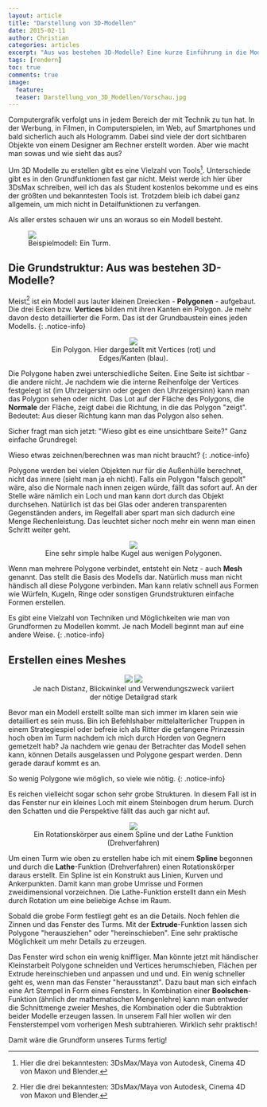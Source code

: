 ```yaml
---
layout: article
title: "Darstellung von 3D-Modellen"
date: 2015-02-11
author: Christian
categories: articles
excerpt: "Aus was bestehen 3D-Modelle? Eine kurze Einführung in die Modellierung."
tags: [rendern]
toc: true
comments: true
image:
  feature: 
  teaser: Darstellung_von_3D_Modellen/Vorschau.jpg
---
```


Computergrafik verfolgt uns in jedem Bereich der mit Technik zu tun hat. In der Werbung, in Filmen, in Computerspielen, im Web, auf Smartphones und bald sicherlich auch als Hologramm. Dabei sind viele der dort sichtbaren Objekte von einem Designer am Rechner erstellt worden. Aber wie macht man sowas und wie sieht das aus?

Um 3D Modelle zu erstellen gibt es eine Vielzahl von Tools[^footnote]. Unterschiede gibt es in den Grundfunktionen fast gar nicht. Meist werde ich hier über 3DsMax schreiben, weil ich das als Student kostenlos bekomme und es eins der größten und bekanntesten Tools ist.
Trotzdem bleib ich dabei ganz allgemein, um mich nicht in Detailfunktionen zu verfangen.

[^footnote]: Hier die drei bekanntesten: 3DsMax/Maya von Autodesk, Cinema 4D von Maxon und Blender.

Als aller erstes schauen wir uns an woraus so ein Modell besteht.

<figure>
	<img src="{{ site.url }}/images/Darstellung_von_3D_Modellen/stone_and_displ_and_ao.jpg">
	<figcaption>Beispielmodell: Ein Turm.
	</figcaption>
</figure>


## **Die Grundstruktur**: Aus was bestehen 3D-Modelle?

Meist[^footnote] ist ein Modell aus lauter kleinen Dreiecken - **Polygonen** - aufgebaut. Die drei Ecken bzw. **Vertices** bilden mit ihren Kanten ein Polygon. Je mehr davon desto detaillierter die Form. Das ist der Grundbaustein eines jeden Modells.
{: .notice-info}

[^footnote]: Es gibt auch voxelbasiertes Rendern, worüber ich vielleicht ein andermal schreibe...

<figure style="text-align: center">
	<img src="{{ site.url }}/images/Darstellung_von_3D_Modellen/polygon.gif">
	<figcaption>Ein Polygon.
	Hier dargestellt mit Vertices (rot) und Edges/Kanten (blau).
	</figcaption>
</figure>

Die Polygone haben zwei unterschiedliche Seiten. Eine Seite ist sichtbar - die andere nicht. Je nachdem wie die interne Reihenfolge der Vertices festgelegt ist (im Uhrzeigersinn oder gegen den Uhrzeigersinn) kann man das Polygon sehen oder nicht. Das Lot auf der Fläche des Polygons, die **Normale** der Fläche, zeigt dabei die Richtung, in die das Polygon "zeigt". Bedeutet: Aus dieser Richtung kann man das Polygon also sehen.

Sicher fragt man sich jetzt: "Wieso gibt es eine unsichtbare Seite?" Ganz einfache Grundregel: 

Wieso etwas zeichnen/berechnen was man nicht braucht?
{: .notice-info}

Polygone werden bei vielen Objekten nur für die Außenhülle berechnet, nicht das innere (sieht man ja eh nicht). Falls ein Polygon "falsch gepolt" wäre, also die Normale nach innen zeigen würde, fällt das sofort auf. An der Stelle wäre nämlich ein Loch und man kann dort durch das Objekt durchsehen. Natürlich ist das bei Glas oder anderen transparenten Gegenständen anders, im Regelfall aber spart man sich dadurch eine Menge Rechenleistung. Das leuchtet sicher noch mehr ein wenn man einen Schritt weiter geht.

<figure style="text-align: center">
	<img src="{{ site.url }}/images/Darstellung_von_3D_Modellen/hemisphere.gif">
	<figcaption>Eine sehr simple halbe Kugel aus wenigen Polygonen. 
	</figcaption>
</figure>

Wenn man mehrere Polygone verbindet, entsteht ein Netz - auch **Mesh** genannt. Das stellt die Basis des Modells dar. Natürlich muss man nicht händisch all diese Polygone verbinden. Man kann relativ schnell aus Formen wie Würfeln, Kugeln, Ringe oder sonstigen Grundstrukturen einfache Formen erstellen. 

Es gibt eine Vielzahl von Techniken und Möglichkeiten wie man von Grundformen zu Modellen kommt. Je nach Modell beginnt man auf eine andere Weise.
{: .notice-info}


## Erstellen eines Meshes
<figure class="half" style="text-align: center">
	<img src="{{ site.url }}/images/Darstellung_von_3D_Modellen/from_below.jpg">
	<img src="{{ site.url }}/images/Darstellung_von_3D_Modellen/from_top.jpg">
	<figcaption>
		Je nach Distanz, Blickwinkel und Verwendungszweck variiert der nötige Detailgrad stark
	</figcaption>
</figure>


Bevor man ein Modell erstellt sollte man sich immer im klaren sein wie detailliert es sein muss. Bin ich Befehlshaber mittelalterlicher Truppen in einem Strategiespiel oder befreie ich als Ritter die gefangene Prinzessin hoch oben im Turm nachdem ich mich durch Horden von Gegnern gemetzelt hab? Ja nachdem wie genau der Betrachter das Modell sehen kann, können Details ausgelassen und Polygone gespart werden. Denn gerade darauf kommt es an. 

So wenig Polygone wie möglich, so viele wie nötig. 
{: .notice-info}

Es reichen vielleicht sogar schon sehr grobe Strukturen. In diesem Fall ist in das Fenster nur ein kleines Loch mit einem Steinbogen drum herum. Durch den Schatten und die Perspektive fällt das auch gar nicht auf.

<figure style="text-align: center">
	<img src="{{ site.url }}/images/Darstellung_von_3D_Modellen/spline_lathe.gif">
	<figcaption>
		Ein Rotationskörper aus einem Spline und der Lathe Funktion (Drehverfahren)
	</figcaption>
</figure>

Um einen Turm wie oben zu erstellen habe ich mit einem **Spline** begonnen und durch die **Lathe**-Funktion (Drehverfahren) einen Rotationskörper daraus erstellt. Ein Spline ist ein Konstrukt aus Linien, Kurven und Ankerpunkten. Damit kann man grobe Umrisse und Formen zweidimensional vorzeichnen. Die Lathe-Funktion erstellt dann ein Mesh durch Rotation um eine beliebige Achse im Raum.

Sobald die grobe Form festliegt geht es an die Details. Noch fehlen die Zinnen und das Fenster des Turms. Mit der **Extrude**-Funktion lassen sich Polygone "herausziehen" oder "hereinschieben". Eine sehr praktische Möglichkeit um mehr Details zu erzeugen. 

Das Fenster wird schon ein wenig kniffliger. Man könnte jetzt mit händischer Kleinstarbeit Polygone schneiden und Vertices herumschieben, Flächen per Extrude hereinschieben und anpassen und und und. Ein wenig schneller geht es, wenn man das Fenster "herausstanzt". Dazu baut man sich einfach eine Art Stempel in Form eines Fensters. In Kombination einer **Boolschen**-Funktion (ähnlich der mathematischen Mengenlehre) kann man entweder die Schnittmenge zweier Meshes, die Kombination oder die Subtraktion beider Modelle erzeugen lassen. In unserem Fall hier wollen wir den Fensterstempel vom vorherigen Mesh subtrahieren. Wirklich sehr praktisch!

Damit wäre die Grundform unseres Turms fertig!

<!---
## **Texturen**: Die Wandfarbe der Modelle?

## Wie "tapeziere" ich mein Modell mit meinen Texturen?

## Ins richtige Licht rücken

### Body text
-->
